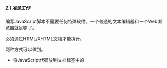 ##### 2.1 准备工作

编写JavaScript脚本不需要任何特殊软件，一个普通的文本编辑器和一个Web浏览器就足够了。

必须通过HTML/XHTML文档才能执行。

两种方式可以做到。

* 将JavaScript代码放到文档<head>标签中的<script>标签之间。
* 更好的方式是把JavaScript代码存为一个扩展名为.js的独立文件。
  * 典型的作法是在文档的<head>部分放一个<script>标签，并把它的src属性指向该文件。
  * 最好的作法是把<script>标签放到HTML文档的最后，</body>标签之前。这样能使浏览器更快的加载页面。

程序设计语言分为解释型和编译型两大类。

* 解释型不需要编译器，仅需要解释器。如果有错误，只能等到解释器执行到有关代码时才能被发现。（JavaScript）
* 编译型需要一个编译器，把高级语言编写出来的源代码翻译为直接在计算机上执行的文件。如果有错误，在编译阶段就能被发现。相比于解释型语言，速度更快，可移植性更好。（Java或C++）

#### 2.2 语法

##### 2.2.3 变量

JavaScript允许直接对变量赋值不需事先声明。如果在对某个变量赋值之前未声明，赋值操作将自动声明该变量。

变量和其他语法元素的名字是区分字母大小写的。

JavaScript变量名允许包含美元符号。

##### 2.2.4 数据类型

有些其他的语言要求在声明变量的同时还必须同时声明变量的数据类型，这种做法称为类型声明。必须明确类型声明的语言称为强类型语言。

JavaScript不需要进行类型声明，它是一种弱类型语言。可在任何阶段改变变量的数据类型。

1. 字符串
   
   字符串必须包在引号里，单引号或双引号都可以。

##### 2.2.5 数组

字符串、数值和布尔值都是标量（scalar）。标量在任意时刻只能有一个值。

数组用`Array`声明。

声明数组的同时还可以指定数组初始元素个数。`var beatles = Array(4);`

也可以不给出元素个数。`var beatles = Array();`

`var beatles = Array("John", "Paul", "George", "Ringo");`

可以用方括号创建数组。`var beatles = ["John", "Paul", "George", "Ringo"];`

存放数据的首选方式：将数据保存为对象。

**关联数组**

``` objective-c
var lennon = Array();
lennon["name"] = "John";
lennon["year"] = 1940;
lennon["living"] = false;
```

这种用法不是一个好习惯，不推荐使用。

##### 2.2.6 对象

创建对象使用`Object`。

``` objective-c
var lennon = Object();
lennon.name = "John";
lennon.year = 1940;
lennon.living = false;
```

也可用花括号语法创建对象。`{propertyName:value, propertyName:value}`。

`var lennon = {name:"John", year:1940, living:false};`

##### 2.3 操作

**算术操作符**

加号既可以用于数值，也可以用于字符串。把多个字符串首尾相连，这种操作叫拼接。

可以把数值和字符串拼接在一起。此时，数值将自动被转为字符串。

#### 2.4 条件语句

##### 2.4.1 比较操作符

`==`并不表示严格想等。比较false与一个空字符串，`==`会认为它们想等。

``` objective-c
var a = false;
var b = "";
if (a == b) {
  alert("a equals b");
}
```

这个求值结果是true。

`===`进行严格比较，不仅比较值还比较变量类型。

``` objective-c
var a = false;
var b = "";
if (a === b) {
  alert("a equals b");
}
```

这个求值结果是false。

`!=`，`!==`也是如此。

##### 2.4.2 逻辑操作符

#### 2.5 循环语句

#### 2.6 函数（function）

每个函数是一个短小的脚本。

良好的编程习惯，先对函数作出定义再调用它们。

定义一个函数的语法：

``` javascript
function name(arguments) {
  statements;
}
```

可以定义多个参数，只要用逗号分隔开就行。

#### 2.7 对象

对象就是由一些属性和方法组合在一起构成的一个数据实体。

在Javascript里，属性和方法都使用“点”语法来访问。

``` javascript
Object.property
Object.method()
```

为对象创建一个实例，需要使用`new`关键字。

`var jeremy = new Person;`

Javascript预先定义好的对象称为內建对象（native object）。

##### 2.7.1 内建对象

数组就是内建对象。

##### 2.7.2 宿主对象

由JavaScript的运行环境提供的预先定义好的对象。

具体到Web应用，环境就是浏览器，由浏览器提供的预定义对象被称为宿主对象（host object）。比如Form、Image和Element。